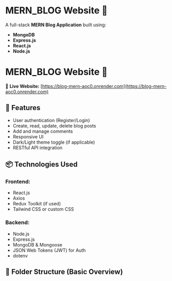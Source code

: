 # MERN_BLOG Website 📝

A full-stack **MERN Blog Application** built using:

- **MongoDB**
- **Express.js**
- **React.js**
- **Node.js**

# MERN_BLOG Website 🚀

🔗 **Live Website:** [https://blog-mern-aoc0.onrender.com](https://blog-mern-aoc0.onrender.com)


## 🚀 Features

- User authentication (Register/Login)
- Create, read, update, delete blog posts
- Add and manage comments
- Responsive UI
- Dark/Light theme toggle (if applicable)
- RESTful API integration

## 📦 Technologies Used

### Frontend:
- React.js
- Axios
- Redux Toolkit (if used)
- Tailwind CSS or custom CSS

### Backend:
- Node.js
- Express.js
- MongoDB & Mongoose
- JSON Web Tokens (JWT) for Auth
- dotenv

## 📁 Folder Structure (Basic Overview)

